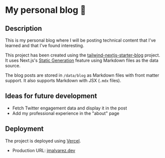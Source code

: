 # My personal blog 📝

## Description

This is my personal blog where I will be posting technical content that I've learned and that I've found interesting.

This project has been created using the [tailwind-nextjs-starter-blog](https://github.com/timlrx/tailwind-nextjs-starter-blog) project. It uses Next.js's [Static Generation](https://nextjs.org/docs/basic-features/pages) feature using Markdown files as the data source.

The blog posts are stored in `/data/blog` as Markdown files with front matter support. It also supports Markdown with JSX (`.mdx` files).

## Ideas for future development

- Fetch Twitter engagement data and display it in the post
- Add my professional experience in the "about" page

## Deployment

The project is deployed using [Vercel](https://vercel.com/).

- Production URL: [jmalvarez.dev](https://www.jmalvarez.dev/)

